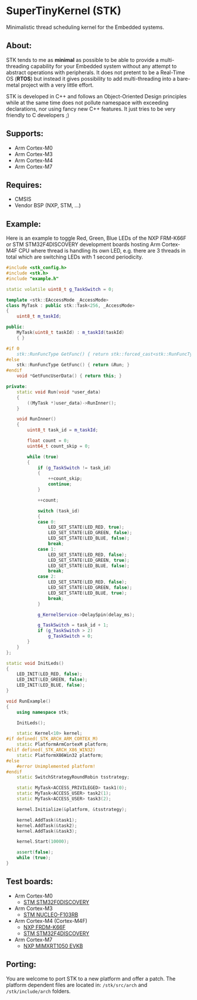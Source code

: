 # SuperTinyKernel (STK)
Minimalistic thread scheduling kernel for the Embedded systems.


## About:

STK tends to me as **minimal** as possible to be able to provide a multi-threading 
capability for your Embedded system without any attempt to abstract operations
with peripherals. It does not pretent to be a Real-Time OS (**RTOS**) but instead
it gives possibility to add multi-threading into a bare-metal project with
a very little effort.

STK is developed in C++ and follows an Object-Oriented Design principles while 
at the same time does not pollute namespace with exceeding declarations, nor 
using fancy new C++ features. It just tries to be very friendly to C developers ;)

## Supports:
* Arm Cortex-M0
* Arm Cortex-M3
* Arm Cortex-M4
* Arm Cortex-M7

## Requires:
* CMSIS
* Vendor BSP (NXP, STM, ...)

## Example:

Here is an example to toggle Red, Green, Blue LEDs of the NXP FRM-K66F or STM STM32F4DISCOVERY development
boards hosting Arm Cortex-M4F CPU where thread is handling its own LED, e.g. there are 3 threads
in total which are switching LEDs with 1 second periodicity.

```cpp
#include <stk_config.h>
#include <stk.h>
#include "example.h"

static volatile uint8_t g_TaskSwitch = 0;

template <stk::EAccessMode _AccessMode>
class MyTask : public stk::Task<256, _AccessMode>
{
    uint8_t m_taskId;

public:
    MyTask(uint8_t taskId) : m_taskId(taskId)
    { }

#if 0
    stk::RunFuncType GetFunc() { return stk::forced_cast<stk::RunFuncType>(&MyTask::RunInner); }
#else
    stk::RunFuncType GetFunc() { return &Run; }
#endif
    void *GetFuncUserData() { return this; }

private:
    static void Run(void *user_data)
    {
        ((MyTask *)user_data)->RunInner();
    }

    void RunInner()
    {
        uint8_t task_id = m_taskId;

        float count = 0;
        uint64_t count_skip = 0;

        while (true)
        {
            if (g_TaskSwitch != task_id)
            {
                ++count_skip;
                continue;
            }

            ++count;

            switch (task_id)
            {
            case 0:
                LED_SET_STATE(LED_RED, true);
                LED_SET_STATE(LED_GREEN, false);
                LED_SET_STATE(LED_BLUE, false);
                break;
            case 1:
                LED_SET_STATE(LED_RED, false);
                LED_SET_STATE(LED_GREEN, true);
                LED_SET_STATE(LED_BLUE, false);
                break;
            case 2:
                LED_SET_STATE(LED_RED, false);
                LED_SET_STATE(LED_GREEN, false);
                LED_SET_STATE(LED_BLUE, true);
                break;
            }

            g_KernelService->DelaySpin(delay_ms);

            g_TaskSwitch = task_id + 1;
            if (g_TaskSwitch > 2)
                g_TaskSwitch = 0;
        }
    }
};

static void InitLeds()
{
    LED_INIT(LED_RED, false);
    LED_INIT(LED_GREEN, false);
    LED_INIT(LED_BLUE, false);
}

void RunExample()
{
    using namespace stk;

    InitLeds();

    static Kernel<10> kernel;
#if defined(_STK_ARCH_ARM_CORTEX_M)
    static PlatformArmCortexM platform;
#elif defined(_STK_ARCH_X86_WIN32)
    static PlatformX86Win32 platform;
#else
    #error Unimplemented platform!
#endif
    static SwitchStrategyRoundRobin tsstrategy;

    static MyTask<ACCESS_PRIVILEGED> task1(0);
    static MyTask<ACCESS_USER> task2(1);
    static MyTask<ACCESS_USER> task3(2);

    kernel.Initialize(&platform, &tsstrategy);

    kernel.AddTask(&task1);
    kernel.AddTask(&task2);
    kernel.AddTask(&task3);

    kernel.Start(10000);

    assert(false);
    while (true);
}
```

## Test boards:
* Arm Cortex-M0
  - [STM STM32F0DISCOVERY](https://www.st.com/en/evaluation-tools/stm32f0discovery.html)
* Arm Cortex-M3
  - [STM NUCLEO-F103RB](https://www.st.com/en/evaluation-tools/nucleo-f103rb.html)
* Arm Cortex-M4 (Cortex-M4F)
  - [NXP FRDM-K66F](http://www.google.com/search?q=FRDM-K66F)
  - [STM STM32F4DISCOVERY](http://www.google.com/search?q=STM32F4DISCOVERY)
* Arm Cortex-M7
  - [NXP MIMXRT1050 EVKB](http://www.google.com/search?q=MIMXRT1050-EVKB)

## Porting:

You are welcome to port STK to a new platform and offer a patch. The platform
dependent files are located in: ```/stk/src/arch``` and ```/stk/include/arch``` folders.